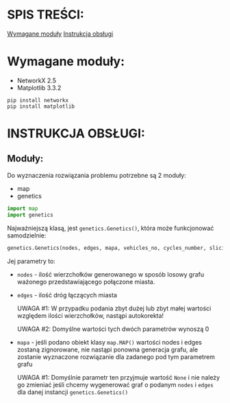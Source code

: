 # SPIS TREŚCI:
[Wymagane moduły](https://github.com/JakubBurczyk/MMWD_Project/blob/master/README.md#wymagane-modu%C5%82y)
[Instrukcja obsługi](https://github.com/JakubBurczyk/MMWD_Project/blob/master/README.md#instrukcja-obs%C5%82ugi)

# Wymagane moduły:

* NetworkX 2.5
* Matplotlib 3.3.2

```
pip install networkx
pip install matplotlib
```

# INSTRUKCJA OBSŁUGI:

## Moduły:
Do wyznaczenia rozwiązania problemu potrzebne są 2 moduły:
* map
* genetics

```python
import map
import genetics
```

Najważniejszą klasą, jest ```genetics.Genetics()```, która może funkcjonować samodzielnie:
```python
genetics.Genetics(nodes, edges, mapa, vehicles_no, cycles_number, slicing_type)
```
Jej parametry to:
* ```nodes``` - ilość wierzchołków generowanego w sposób losowy grafu ważonego przedstawiającego połączone miasta.
* ```edges``` - ilość dróg łączących miasta

   UWAGA #1: W przypadku podania zbyt dużej lub zbyt małej wartości względem ilości wierzchołków, nastąpi autokorekta!
   
   UWAGA #2: Domyślne wartości tych dwóch parametrów wynoszą 0
   
* ```mapa``` - jeśli podano obiekt klasy ```map.MAP()``` wartości nodes i edges zostaną zignorowane, nie nastąpi ponowna generacja grafu, ale zostanie wyznaczone rozwiązanie dla zadanego pod tym parametrem grafu
   
   UWAGA #1: Domyślnie parametr ten przyjmuje wartość ```None``` i nie należy go zmieniać jeśli chcemy wygenerować graf o podanym ```nodes``` i ```edges``` dla danej instancji ```genetics.Genetics()```

